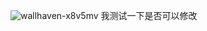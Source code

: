 ![wallhaven-x8v5mv](https://github.com/user-attachments/assets/253433f7-5d10-4d14-a263-7a4e1236a959)
我测试一下是否可以修改
